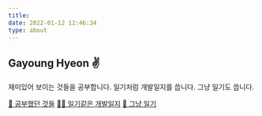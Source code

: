 ```yaml
---
title: 
date: 2022-01-12 12:46:34
type: about
---
```

## Gayoung Hyeon ✌️ ## 

재미있어 보이는 것들을 공부합니다.
일기처럼 개발일지를 씁니다. 그냥 일기도 씁니다.

[📝 공부했던 것들](/categories/Tech/)
[👩‍🔬 일기같은 개발일지](/categories/%EA%B0%9C%EB%B0%9C%EC%9D%BC%EC%A7%80/)
[📔 그냥 일기](/categories/Diary/)
